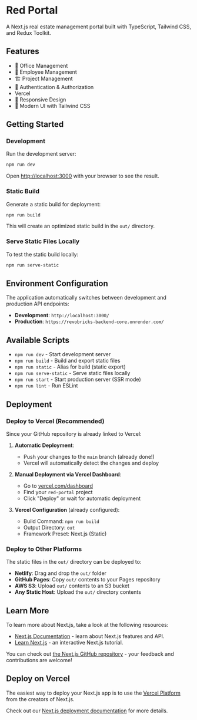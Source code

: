 # Red Portal

A Next.js real estate management portal built with TypeScript, Tailwind CSS, and Redux Toolkit.

## Features

- 🏢 Office Management
- 👥 Employee Management  
- 🏗️ Project Management
- 🔐 Authentication & Authorization
- Vercel
- 📱 Responsive Design
- 🎨 Modern UI with Tailwind CSS

## Getting Started

### Development

Run the development server:

```bash
npm run dev
```

Open [http://localhost:3000](http://localhost:3000) with your browser to see the result.

### Static Build

Generate a static build for deployment:

```bash
npm run build
```

This will create an optimized static build in the `out/` directory.

### Serve Static Files Locally

To test the static build locally:

```bash
npm run serve-static
```

## Environment Configuration

The application automatically switches between development and production API endpoints:

- **Development**: `http://localhost:3000/`
- **Production**: `https://revobricks-backend-core.onrender.com/`

## Available Scripts

- `npm run dev` - Start development server
- `npm run build` - Build and export static files
- `npm run static` - Alias for build (static export)
- `npm run serve-static` - Serve static files locally
- `npm run start` - Start production server (SSR mode)
- `npm run lint` - Run ESLint

## Deployment

### Deploy to Vercel (Recommended)

Since your GitHub repository is already linked to Vercel:

1. **Automatic Deployment**: 
   - Push your changes to the `main` branch (already done!)
   - Vercel will automatically detect the changes and deploy

2. **Manual Deployment via Vercel Dashboard**:
   - Go to [vercel.com/dashboard](https://vercel.com/dashboard)
   - Find your `red-portal` project
   - Click "Deploy" or wait for automatic deployment

3. **Vercel Configuration** (already configured):
   - Build Command: `npm run build`
   - Output Directory: `out`
   - Framework Preset: Next.js (Static)

### Deploy to Other Platforms

The static files in the `out/` directory can be deployed to:

- **Netlify**: Drag and drop the `out/` folder
- **GitHub Pages**: Copy `out/` contents to your Pages repository
- **AWS S3**: Upload `out/` contents to an S3 bucket
- **Any Static Host**: Upload the `out/` directory contents

## Learn More

To learn more about Next.js, take a look at the following resources:

- [Next.js Documentation](https://nextjs.org/docs) - learn about Next.js features and API.
- [Learn Next.js](https://nextjs.org/learn) - an interactive Next.js tutorial.

You can check out [the Next.js GitHub repository](https://github.com/vercel/next.js) - your feedback and contributions are welcome!

## Deploy on Vercel

The easiest way to deploy your Next.js app is to use the [Vercel Platform](https://vercel.com/new?utm_medium=default-template&filter=next.js&utm_source=create-next-app&utm_campaign=create-next-app-readme) from the creators of Next.js.

Check out our [Next.js deployment documentation](https://nextjs.org/docs/app/building-your-application/deploying) for more details.

